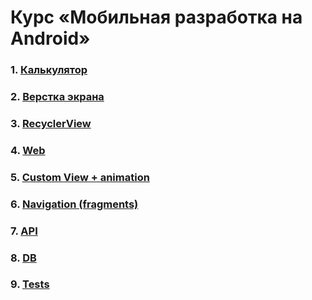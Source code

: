 # Курс «Мобильная разработка на Android»

### 1. [Калькулятор](https://github.com/AlexandrSinitsyn/android-course/tree/main/Calculator)

### 2. [Верстка экрана](https://github.com/AlexandrSinitsyn/android-course/tree/main/Weather)

### 3. [RecyclerView](https://github.com/AlexandrSinitsyn/android-course/tree/main/Caller)

### 4. [Web](https://github.com/AlexandrSinitsyn/android-course/tree/main/Photos)

### 5. [Custom View + animation](https://github.com/AlexandrSinitsyn/android-course/tree/main/Animation)

### 6. [Navigation (fragments)](https://github.com/AlexandrSinitsyn/android-course/tree/main/Fragments)

### 7. [API](https://github.com/AlexandrSinitsyn/android-course/tree/main/Posts)

### 8. [DB](https://github.com/AlexandrSinitsyn/android-course/tree/main/Posts_DB)

### 9. [Tests](https://github.com/AlexandrSinitsyn/android-course/tree/main/Tests)
